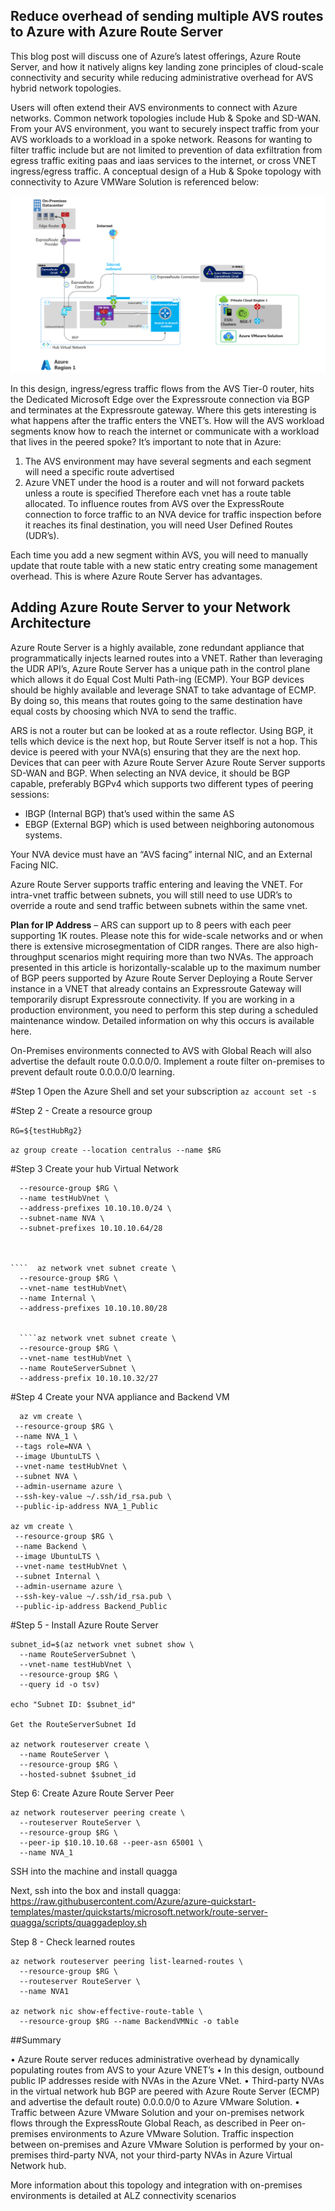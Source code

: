 ## Reduce overhead of sending multiple AVS routes to Azure with Azure Route Server
This blog post will discuss one of Azure’s latest offerings, Azure Route Server, and how it natively aligns key landing zone principles of cloud-scale connectivity and security while reducing administrative overhead for AVS hybrid network topologies. 

Users will often extend their AVS environments to connect with Azure networks. Common network topologies include Hub & Spoke and SD-WAN. From your AVS environment, you want to securely inspect traffic from your AVS workloads to a workload in a spoke network. Reasons for wanting to filter traffic include but are not limited to prevention of data exfiltration from egress traffic exiting paas and iaas services to the internet, or cross VNET ingress/egress traffic. A conceptual design of a Hub & Spoke topology with connectivity to Azure VMWare Solution is referenced below:

![figure1](./media/nva.PNG)
 
In this design, ingress/egress traffic flows from the AVS Tier-0 router, hits the Dedicated Microsoft Edge over the Expressroute connection via BGP and terminates at the Expressroute gateway. Where this gets interesting is what happens after the traffic enters the VNET’s. How will the AVS workload segments know how to reach the internet or communicate with a workload that lives in the peered spoke?
It’s important to note that in Azure:
1)	The AVS environment may have several segments and each segment will need a specific route advertised
2)	Azure VNET under the hood is a router and will not forward packets unless a route is specified
Therefore each vnet has a route table allocated. To influence routes from AVS over the ExpressRoute connection to force traffic to an NVA device for traffic inspection before it reaches its final destination, you will need User Defined Routes (UDR’s). 

Each time you add a new segment within AVS, you will need to manually update that route table with a new static entry creating some management overhead. This is where Azure Route Server has  advantages. 

## Adding Azure Route Server to your Network Architecture
Azure Route Server is a highly available, zone redundant appliance that programmatically injects learned routes into a VNET. Rather than leveraging the UDR API’s, Azure Route Server has a unique path in the control plane which allows it do Equal Cost Multi Path-ing (ECMP). Your BGP devices should be highly available and leverage SNAT to take advantage of ECMP. By doing so, this means that routes going to the same destination have equal costs by choosing which NVA to send the traffic. 

ARS is not a router but can be looked at as a route reflector. Using BGP, it tells which device is the next hop, but Route Server itself is not a hop. This device is peered with your NVA(s) ensuring that they are the next hop. 
Devices that can peer with Azure Route Server
Azure Route Server supports SD-WAN and BGP. When selecting an NVA device, it should be BGP capable, preferably BGPv4 which supports two different types of peering sessions: 

- IBGP (Internal BGP) that’s used within the same AS
- EBGP (External BGP) which is used between neighboring autonomous systems.

Your NVA device must have an “AVS facing” internal NIC, and an External Facing NIC. 

 

Azure Route Server supports traffic entering and leaving the VNET. For intra-vnet traffic between subnets, you will still need to use UDR’s to override a route and  send traffic between subnets within the same vnet. 

**Plan for IP Address** – ARS can support up to 8 peers with each peer supporting 1K routes. Please note this for wide-scale networks and or when there is extensive microsegmentation of CIDR ranges. There are also high-throughput scenarios might requiring more than two NVAs. The approach presented in this article is horizontally-scalable up to the maximum number of BGP peers supported by Azure Route Server
Deploying a Route Server instance in a VNET that already contains an Expressroute Gateway will temporarily disrupt Expressroute connectivity. If you are working in a production environment, you need to perform this step during a scheduled maintenance window. Detailed information on why this occurs is available here.

On-Premises environments connected to AVS with Global Reach will also advertise the default route 0.0.0.0/0.  Implement a route filter on-premises to prevent default route 0.0.0.0/0 learning.


#Step 1 Open the Azure Shell and set your subscription 
````az account set -s ````

#Step 2 - Create a resource group 

````RG=${testHubRg2}````

````az group create --location centralus --name $RG````

#Step 3 Create your hub Virtual Network 

````az network vnet create \
  --resource-group $RG \
  --name testHubVnet \
  --address-prefixes 10.10.10.0/24 \
  --subnet-name NVA \
  --subnet-prefixes 10.10.10.64/28



````  az network vnet subnet create \
  --resource-group $RG \
  --vnet-name testHubVnet\
  --name Internal \
  --address-prefixes 10.10.10.80/28


  ````az network vnet subnet create \
  --resource-group $RG \
  --vnet-name testHubVnet \
  --name RouteServerSubnet \
  --address-prefix 10.10.10.32/27

````

#Step 4 Create your NVA appliance and Backend VM
````
  az vm create \
 --resource-group $RG \
 --name NVA_1 \
 --tags role=NVA \
 --image UbuntuLTS \
 --vnet-name testHubVnet \
 --subnet NVA \
 --admin-username azure \
 --ssh-key-value ~/.ssh/id_rsa.pub \
 --public-ip-address NVA_1_Public

az vm create \
 --resource-group $RG \
 --name Backend \
 --image UbuntuLTS \
 --vnet-name testHubVnet \
 --subnet Internal \
 --admin-username azure \
 --ssh-key-value ~/.ssh/id_rsa.pub \
 --public-ip-address Backend_Public
````


#Step 5 - Install Azure Route Server
````
subnet_id=$(az network vnet subnet show \
  --name RouteServerSubnet \
  --vnet-name testHubVnet \
  --resource-group $RG \
  --query id -o tsv)

echo "Subnet ID: $subnet_id"

Get the RouteServerSubnet Id

az network routeserver create \
  --name RouteServer \
  --resource-group $RG \
  --hosted-subnet $subnet_id
````
Step 6: Create Azure Route Server Peer

````
az network routeserver peering create \
  --routeserver RouteServer \
  --resource-group $RG \
  --peer-ip $10.10.10.68 --peer-asn 65001 \
  --name NVA_1
````
SSH into the machine and install quagga

Next, ssh into the box and install quagga: https://raw.githubusercontent.com/Azure/azure-quickstart-templates/master/quickstarts/microsoft.network/route-server-quagga/scripts/quaggadeploy.sh

Step 8 - Check learned routes
````
az network routeserver peering list-learned-routes \
  --resource-group $RG \
  --routeserver RouteServer \
  --name NVA1

az network nic show-effective-route-table \
  --resource-group $RG --name BackendVMNic -o table
````

##Summary 

•	Azure Route server reduces administrative overhead by dynamically populating routes from AVS to your Azure VNET’s
•	In this design, outbound public IP addresses reside with NVAs in the Azure VNet.
•	Third-party NVAs in the virtual network hub BGP are peered with Azure Route Server (ECMP) and advertise the default route) 0.0.0.0/0 to Azure VMware Solution.
•	Traffic between Azure VMware Solution and your on-premises network flows through the ExpressRoute Global Reach, as described in Peer on-premises environments to Azure VMware Solution. Traffic inspection between on-premises and Azure VMware Solution is performed by your on-premises third-party NVA, not your third-party NVAs in Azure Virtual Network hub.


More information about this topology and integration with on-premises environments is detailed at ALZ connectivity scenarios
